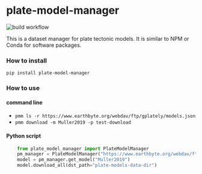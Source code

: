 # plate-model-manager

![build workflow](https://github.com/michaelchin/plate-model-manager/actions/workflows/build.yml/badge.svg)

This is a dataset manager for plate tectonic models. It is similar to NPM or Conda for software packages.

### How to install

`pip install plate-model-manager`

### How to use

#### command line

- `pmm ls -r https://www.earthbyte.org/webdav/ftp/gplately/models.json`
- `pmm download -m Muller2019 -p test-download`

#### Python script

```python
    from plate_model_manager import PlateModelManager
    pm_manager = PlateModelManager("https://www.earthbyte.org/webdav/ftp/gplately/models.json")
    model = pm_manager.get_model("Muller2019")
    model.download_all(dst_path="plate-models-data-dir")
```